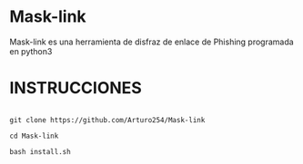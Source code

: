 # Mask-link
Mask-link es una herramienta de disfraz de enlace de Phishing programada en python3 

# INSTRUCCIONES

``` Script

git clone https://github.com/Arturo254/Mask-link

cd Mask-link

bash install.sh 

```
